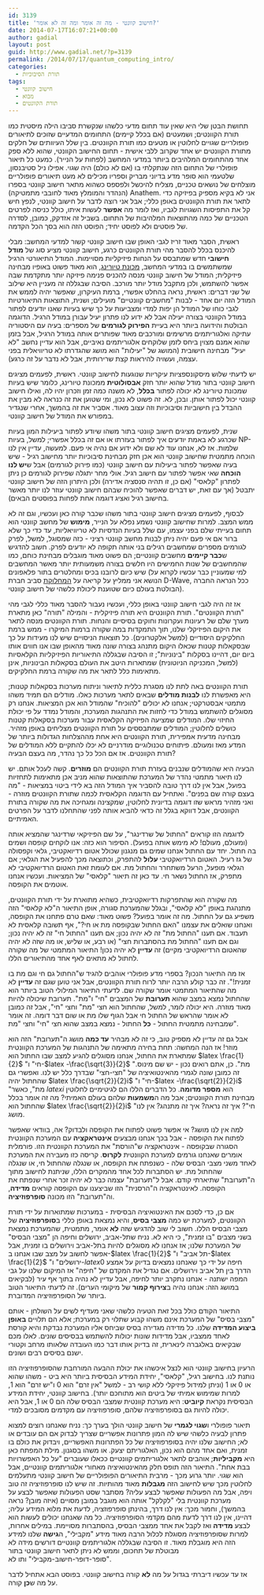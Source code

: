 ```yaml
---
id: 3139
title: 'חישוב קוונטי - מה זה אומר ומה זה לא אומר?'
date: 2014-07-17T16:07:21+00:00
author: gadial
layout: post
guid: http://www.gadial.net/?p=3139
permalink: /2014/07/17/quantum_computing_intro/
categories:
  - תורת הסיבוכיות
tags:
  - חישוב קוונטי
  - מבוא
  - תורת הקוונטים
---
```

תחושת הבטן שלי היא שאין עוד תחום מדעי כלשהו שנקשרת סביבו הילה מיסטית כמו תורת הקוונטים; ושמעטים (אם בכלל קיימים) התחומים המדעיים שזוכים לתיאורים פופולריים שגויים לחלוטין או מטעים כמו תורת הקוונטים. בין שלל העיוותים של חלקים מתורת הקוונטים יש אחד שקרוב ללבי אישית - תחום החישוב הקוונטי, שהוא ללא ספק אחד מהתחומים המלהיבים ביותר במדעי המחשב (לפחות על הנייר). כמעט כל תיאור פופולרי של התחום הזה שנתקלתי בו (אם לא כולם) היה שגוי. אפילו ניל סטיבנסון, שלטעמי הוא סופר מדע בדיוני מבריק וספריו מכילים לא מעט תיאורים פופולריים מוצלחים של נושאים טכניים, מצליח להיכשל ולפספס כשהוא מתאר חישוב קוונטי בספרו (הנהדר והמומלץ מאוד לחובבי מתמטיקה) Anathem. אני לא בקיא מספיק בפיזיקה כדי לתאר את תורת הקוונטים באופן כללי; אבל אני רוצה לדבר על חישוב קוונטי, לנפץ חיש קל את התפיסות השגויות לגביו, ואז לומר מה **אפשר** לעשות איתו, כולל כניסה לפרטים הטכניים של כמה מהתוצאות המלהיבות של התחום. בשביל זה אזדקק, כמובן, לסדרה של פוסטים ולא לפוסט יחיד; הפוסט הזה הוא בסך הכל הקדמה.

ראשית, הסבר מאוד זריז לגבי האופן שבו חישוב קוונטי קשור למדעי המחשב: מבלי להיכנס בכלל להסבר מהי תורת הקוונטים כרגע, חישוב קוונטי מציע סוג של **מודל חישובי** חדש שמתבסס על הנחות פיזיקליות מסויימות. המודל התיאורטי הרגיל שמשתמשים בו במדעי המחשב, [מכונת טיורינג](http://www.gadial.net/2007/09/23/turing_machine/), הוא מאוד פשוט באופיו מבחינה פיזיקלית; המודל של חישוב קוונטי מנסה להכניס פנימה פיזיקה יותר מתקדמת שבה אפשר להשתמש, ולכן מתקבל מודל יותר מורכב. הסיבה שבגללה זה מעניין היא שילוב של שני דברים: ראשית, נראה בהחלט אפשרי, ברמת העיקרון, שאפשר יהיה לממש את המודל הזה יום אחד - לבנות "מחשבים קוונטיים" מועילים; ושנית, התוצאות התיאורטיות לגבי כוחו של המודל הן יפות למדי ומצביעות על כך שיש בעיות שאנו יודעים לפתור במודל הקוונטי בצורה יעילה אבל לא ידוע לנו פתרון יעיל עבורן במודל הרגיל. הדוגמה הבולטת והידועה ביותר היא בעיית **הפירוק לגורמים** של מספרים: בעיה עם היסטוריה עתיקה ואלגוריתמים מרשימים ומורכבים מאוד שפותרים אותה במודל הרגיל, אבל בזמן שהוא אמנם מצוין ביחס לזמן שלוקחים אלגוריתמים נאיביים, אבל הוא עדיין נחשב "לא יעיל" מבחינה חישובית (המושג של "יעילות" הוא מושג שהגדרתו לא טריוויאלית בפני עצמה, ועשויה להיראות קצת שרירותית, אבל לא נדבר על זה כרגע).

יש לדעתי שלוש מיסקונספציות עיקריות שנוגעות לחישוב קוונטי. ראשית, לפעמים מציגים חישוב קוונטי בתור מודל שהוא יותר חזק **אבסולוטית** ממכונת טיורינג, כלומר שיש בעיות שמכונת טיורינג לא יכולה לפתור **בכלל**, לא משנה כמה זמן וזכרון יהיו לה, ואילו חישוב קוונטי יכול לפתור אותן. ובכן, לא. זה פשוט לא נכון, ומי שטוען את זה כנראה לא מבין את ההבדל בין חישוביות וסיבוכיות וזה עצוב מאוד. אסביר את זה בהמשך, אחרי שנגדיר במפורש את המודל של חישוב קוונטי.

שנית, לפעמים מציגים חישוב קוונטי בתור משהו שיודע לפתור ביעילות המון בעיות שכרגע לא באמת יודעים איך לפתור בעזרתו או אם זה בכלל אפשרי; למשל, בעיות NP-שלמות. אז לא, אנחנו עוד לא שם ולא ידוע אם נהיה אי פעם. למעשה, עדיין אין לנו הוכחה מתמטית שחישוב קוונטי הוא אכן חזק מבחינת סיבוכיות יותר מחישוב רגיל - שיש בעיה שאפשר לפתור ביעילות עם חישוב קוונטי (כמו פירוק לגורמים) אבל ש**יש לנו הוכחה** שאי אפשר לפתור עם חישוב רגיל. אולי מחר יתגלה שפירוק לגורמים כן ניתן לפתרון "קלאסי" (אם כן, זו תהיה סנסציה אדירה) ולכן היתרון הזה של חישוב קוונטי יתבטל (אך עם זאת, יש דברים שאפשר להוכיח שבהם חישוב קוונטי עוזר לנו יותר מאשר בחישוב רגיל ואציג דוגמה אחת לפחות בפוסטים הבאים).

לבסוף, לפעמים מציגים חישוב קוונטי בתור משהו שכבר קורה כאן ועכשיו, וגם זה לא ממש המצב. למרות שחישוב קוונטי נשמע נפלא על הנייר, **מימוש** של מחשב קוונטי הוא תחום בעייתי שלם בפני עצמו, עם שלל בעיות הנדסיות לא טריוויאליות, עד כדי כך שלא ברור אם אי פעם יהיה ניתן לבנות מחשב קוונטי רציני - כזה שמסוגל, למשל, לפרק לגורמים מספרים שמחשבים רגילים בני אותה תקופה לא יודעים לפרק. חשוב להדגיש ש**כבר קיימים** מחשבים קוונטיים; הם פשוט מאוד מוגבלים מבחינת כוחם, כמו שהמחשבים של שנות החמישים היו חלשים בצורה משמעותית יותר מאשר המחשבים שיש כיום לרובנו בכיס ומחלטרים בתור פלאפונים (למי שמעוניין כבר עכשיו לקרוא על הנושא אני ממליץ על קריאה על [המחלוקת](http://en.wikipedia.org/wiki/D-Wave_Systems) סביב חברת D-Wave, ככל הנראה החברה הבולטת בעולם כיום שטוענת ליכולת כלשהי של חישוב קוונטי).

אז זה היה לגבי חישוב קוונטי באופן כללי, ועכשיו נעבור להסבר מאוד כללי לגבי מהי "תורת הקוונטים". תורת הקוונטים היא תורה פיזיקלית - והמילה "תורה" כאן מתארת מערך שלם של רעיונות ועקרונות וחוקים בסיסיים והנחות. תורת הקוונטים מנסה לתאר את היקום הפיזיקלי שלנו, תוך התמקדות במה שקורה ברמות המיקרו - ממש ברמת החלקיקים היסודיים (למשל אלקטרונים). כל תוצאות הניסויים שיש לנו מעידות על כך שבסקאלות קטנות שכאלו היקום מתנהג בצורה שונה מאוד מהאופן שבו אנו חווים אותו ביום יום, דהיינו בסקלות "בינוניות"; זו הסיבה שבגללה התיאוריות הפיזיקליות הקלאסיות (למשל, המכניקה הניוטונית) שמתארות היטב את העולם בסקאלות הבינוניות, אינן מתאימות כלל לתאר את מה שקורה ברמת החלקיקים.

תורת הקוונטים באה לתת לנו מסגרת כללית לתיאור וניתוח מערכות בסקאלות קטנות; היא מאפשרת לנו **לבנות מודלים** שבאים לתאר מערכות כאלו. מודלים הם תמיד משהו מתמטי אבסטרקטי; אנחנו לא יכולים "להוכיח" שהמודל הוא אכן המציאות. אנחנו רק מסוגלים להשתמש במודל כדי לחזות את התנהגות המערכת, והמודל נמדד על פי יכולת החיזוי שלו. המודלים שמציעה הפיזיקה הקלאסית עבור מערכות בסקאלות קטנות כושלים לחלוטין; המודלים שמתבססים על תורת הקוונטים מצליחים באופן מזהיר. מבחינה מדעית אמפירית, תורת הקוונטים היא אחת מההצלחות הגדולות ביותר של המדע מאז ומעולם. פיתוחים טכנולוגיים מודרניים לא יכלו להתקיים ללא המודלים של תורת הקוונטים. אז אם הכל כל כך נהדר, מה בעצם הבעיה?

הבעיה היא שהמודלים שנבנים בעזרת תורת הקוונטים הם **מוזרים**. קשה לעכל אותם. יש לנו תיאור מתמטי נהדר של המערכת שהתוצאות שהוא מניב אכן מתאימות לתחזיות בפועל, אבל אין לנו דרך טובה להסביר איך המודל הזה בא לידי ביטוי במציאות - "מה בעצם קורה שם בפנים". ואתחיל עם הדוגמה הקלאסית לכמה שתורת הקוונטים מוזרה - ואני מזהיר מראש שזו דוגמה בדיונית לחלוטין, שמקצינה ומגחיכה את מה שקורה בתורת הקוונטים, אבל דווקא בגלל זה כדאי להביא אותה לפני שהתחלנו לדבר על הפרטים האמיתיים.

לדוגמה הזו קוראים "החתול של שרדינגר", על שם הפיזיקאי שרדינגר שהמציא אותה (ומעולם, מעולם! לא מימש אותה בפועל). הסיפור הוא כזה: אנו לוקחים קופסה ושמים בה חתול. יחד עם החתול אנחנו שמים גם מנגנון שכולל אטום רדיואקטיבי, גלאי וקפסולה של גז רעיל. האטום הרדיואקטיבי **עלול** להתפרק, וכתוצאה מכך להפעיל את הגלאי; אם הגלאי מופעל, הרעל משתחרר והחתול מת. אם לעומת זאת האטום הרדיואקטיבי לא מתפרק, אז החתול נשאר חי. עד כאן זה תיאור "קלאסי" של המציאות. ועכשיו אנחנו אוטמים את הקופסה.

מה שקורה הוא שהתפרקות רדיואקטיבית, כשהיא מתוארת על ידי תורת הקוונטים, מתנהגת באופן "לא קלאסי", ובגלל שהמערכת סגורה, אופן התיאור ה"לא קלאסי" הזה משפיע גם על החתול. מה זה אומר בפועל? פשוט מאוד: שאם טרם פתחנו את הקופסה, ואנחנו שואלים את עצמנו "האם החתול שבקופסה מת או חי?", אף תשובה קלאסית לא תעבוד. אם תענו "החתול מת" זה לא יהיה נכון; אם תענו "החתול חי" זה לא יהיה נכון; וגם אם תענו "החתול מת בהסתברות חצי" (או רבע, או שליש, או מה שזה לא יהיה שהאטום הרדיואקטיבי מקיים) זה **עדיין** לא יהיה נכון! התיאור המתמטי של מה שקורה לחתול לא מתאים לאף אחד מהתיאורים הללו.

אז מה התיאור הנכון? בספרי מדע פופולרי אוהבים להגיד ש"החתול גם חי וגם מת בו זמנית!". זה כבר קולע הרבה יותר לרוח תורת הקוונטים, אבל אני טוען שגם זה **עדיין** לא מה שהתיאור המתמטי אומר שקורה שם. לדעתי התיאור המילולי הטוב ביותר הוא שהחתול נמצא במצב שהוא **תערובת** של המצבים "חי" ו"מת". תערובת שיכולה להיות מאוד מוזרה. היא יכולה לומר, למשל, שהחתול הוא חצי "מת" וחצי "חי", אבל זה כמובן לא אומר שהראש של החתול חי אבל הגוף שלו מת או שום דבר דומה. זה אומר שמבחינה מתמטית החתול - **כל** החתול - נמצא במצב שהוא חצי "חי" וחצי "מת".

אבל גם זה עדיין לא מספיק טוב, כי זה לא מבהיר **עד כמה** מושג ה"תערובת" הזה הוא מוזר! אז הנה המחשה: תחת בחירה מתאימה של התנהגות של המערכת הקוונטית שמתארת את החתול, אנחנו מסוגלים להגיע למצב שבו החתול הוא $latex \frac{1}{2}$ "חי" ו-$latex -\frac{\sqrt{3}}{2}$ "מת". כן, אתם רואים נכון - יש שם מינוס. זה כמובן שונה לגמרי מהאינטואיציה של "חצי-חצי" שבדרך כלל יש לנו. ואפשרי גם שהחתול יהיה $latex \frac{\sqrt{2}}{2}i$ "חי" ו-$latex -\frac{\sqrt{2}}{2}i$ "מת", כאשר $latex i$ הוא **מספר מדומה**. כל הדברים הללו הם לגיטימיים לחלוטין מבחינת תורת הקוונטים; אבל מה ה**משמעות** שלהם בעולם האמיתי? מה זה אומר בכלל שהחתול הוא $latex \frac{\sqrt{2}}{2}i$ "חי"? איך זה נראה? איך זה מתנהג? אין לנו מושג.

למה אין לנו מושג? אי אפשר פשוט לפתוח את הקופסה ולבדוק? אה, בוודאי שאפשר לפתוח את הקופסה - אבל בכך אנחנו מבצעים **אינטראקציה** עם המערכת הקוונטית הסגורה שבקופסה - אינטראקציה ש"הורסת" את המערכת הקוונטית הזו. פורמלית אומרים שאנחנו גורמים למערכת הקוונטית **לקרוס**. קריסה כזו מעבירה את המערכת לאחד משני מצבי הבסיס שלה - כשנפתח את הקופסה, או שנגלה שהחתול חי, או שנגלה שהחתול מת. יש הסתברות לכל אחד מהמקרים הללו, שניתנת לחישוב מתוך ה"תערובת" שתיארתי קודם. אבל ל"תערובת" עצמה כבר לא יהיה זכר אחרי שנפתח את הקופסה. לאינטראקציה ה"הרסנית" הזו שביצענו עם הקופסה קוראים **מדידה**, וה"תערובת" הזו מכונה **סופרפוזיציה**.

אם כן, כדי לסכם את האינטואיציה הבסיסית - במערכות שמתוארות על ידי תורת הקוונטים, למערכת יש כמה **מצבי בסיס**, והיא נמצאת באופן כללי ב**סופרפוזיציה** של מצבי הבסיס הללו. חשוב לי שוב להדגיש שזה **לא** אומר, מתמטית, שהמערכת נמצאת בשני מצבים "בו זמנית", כי היא לא. נניח שתל-אביב, ירושלים וחיפה הן "מצבי הבסיס" של המערכת שלנו; אז אנחנו לא מסוגלים להיות בתל-אביב וירושלים בו זמנית, אבל אפשר לחשוב על מצב שבו אנחנו ב-$latex \frac{1}{2}$ "תל אביב" ו-$latex \frac{1}{2}$ "ירושלים" ו-$latex 0$ חיפה על ידי כך שאנחנו נמצאים בדיוק על אמצע הדרך בין תל אביב וירושלים. אם נגדיל את המקדם של "חיפה" אז המיקום שלנו על גבי המפה ישתנה - אנחנו נתקרב יותר לחיפה, אבל עדיין לא נהיה בתוך אף עיר (לבקיאים במושג הזה: אנחנו נהיה ב**צירוף קמור** של מיקומי הערים). זה לדעתי התיאור הטוב ביותר של הסופרפוזיציה המדוברת.

התיאור הקודם כולל בכל זאת הטעיה כלשהי שאני מעדיף לשים על השולחן - אותם "מצבי בסיס" של המערכת אינם משהו קבוע שתלוי רק במערכת; אלא הם תלויים **באופן ביצוע המדידה** שלנו. כל מדידה מגדירה בסיס שביחס אליו המערכת נבדקת והיא קורסת לאחד ממצביו, אבל מדידות שונות יכולות להשתמש בבסיסים שונים. לאלו מכם שבקיאים באלגברה לינארית, זה בדיוק אותו דבר כמו העובדה שלאותו מרחב וקטורי ישנם בסיסים רבים ושונים.

הרעיון בחישוב קוונטי הוא לנצל איכשהו את יכולת ההבעה המורחבת שהסופרפוזיציה הזו נותנת לנו. בחישוב רגיל, "קלאסי", יחידת המידע הבסיסית ביותר היא ביט - משהו שהוא או 0 או 1 (וניתן למידול פיזיקלי ללא קושי רב - למשל "אין זרם" הוא 0 ו"יש זרם" הוא 1, למרות שמימוש אמיתי של ביטים הוא מתוחכם יותר). בחישוב קוונטי, יחידת המידע הבסיסית נקראת **קיוביט**: היא מערכת קוונטית שמצבי הבסיס שלה הם 0 או 1, אבל היא יכולה להיות גם בסופרפוזיציה שלהם, סופרפוזיציה עם מקדמים מסובכים למדי.

תיאור פופולרי ו**שגוי לגמרי** של חישוב קוונטי הולך בערך כך: נניח שאנחנו רוצים למצוא פתרון לבעיה כלשהי שיש לה המון פתרונות אפשריים שצריך לבדוק אם הם עובדים או לא; החישוב שלנו יהיה בסופרפוזיציה של כל הפתרונות האפשריים, ויבדוק את כולם בו זמנית, ואם אחד מהם הוא נכון, האלגוריתם יצעק. או משהו בסגנון. מילת המפתח כאן היא **מקביליות**; אוהבים לתאר אלגוריתמים קוונטיים ככאלו שעוברים "על כל האפשרויות בבת אחת". התיאור הזה תופס חלק מהאינטואיציה מאחורי אלגוריתמים קוונטיים, אבל הוא שגוי. יותר גרוע מכך - מרבית התיאורים הפופולריים של חישוב קוונטי מתעלמים לחלוטין מכך שיש לחישוב הזה **מגבלות** מאוד מהותיות. זה שיש לנו סופרפוזיציה זה טוב ויפה, אבל מה הפעולות שאפשר לבצע עליה? מסתבר שסט הפעולות שאפשר לבצע על מערכת קוונטית בלי "לקלקל" אותה הוא מוגבל במובן מסויים (איזה מובן? נראה בהמשך), וחמור מכך: אין לנו דרך, בהינתן סופרפוזציה, לדעת את מלוא המידע עליה; דהיינו, אין לנו דרך לדעת מהם מקדמי הסופרפוזיציה. כל מה שאנחנו יכולים לעשות הוא לבצע **מדידה** ואז לקבל את אחד ממצבי הבסיס, בהסתברות מסויימת. במילים אחרות, למרות שסופרפוזיציה מסוגלת לכלול הרבה מאוד מידע "מקבילי", ה**גישה** שלנו למידע הזה היא מוגבלת מאוד. זו הסיבה שבגללה אלגוריתמים קוונטיים דורשים מידה לא מבוטלת של תחכום, וממש לא ניתן לתאר חישוב קוונטי בתור "סופר-דופר-חישוב-מקבילי" ותו לא.

אז עד עכשיו דיברתי בגדול על מה **לא** קורה בחישוב קוונטי. בפוסט הבא אתחיל לדבר על מה ש**כן** קורה.